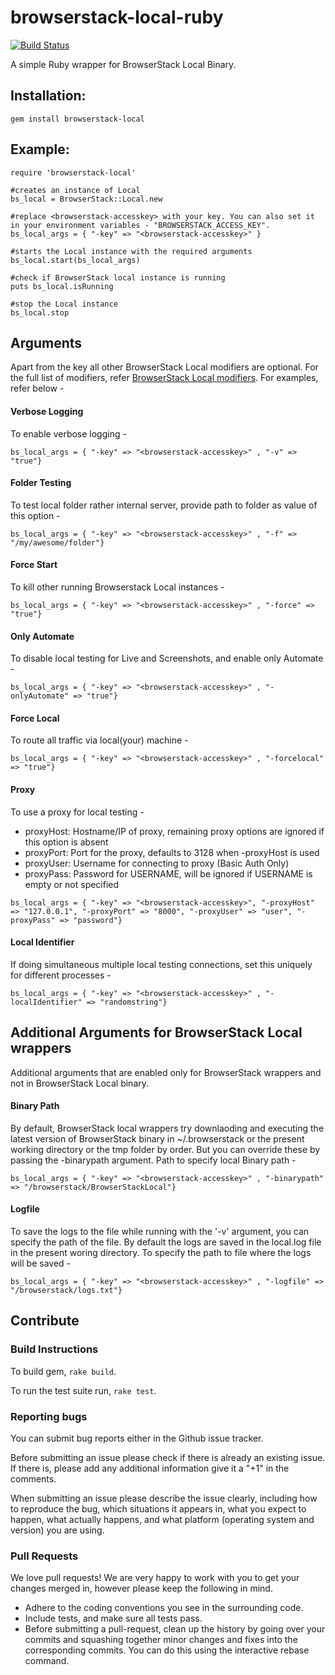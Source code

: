 # browserstack-local-ruby

[![Build Status](https://travis-ci.org/browserstack/browserstack-local-ruby.svg?branch=master)](https://travis-ci.org/browserstack/browserstack-local-ruby)

A simple Ruby wrapper for BrowserStack Local Binary.

## Installation:

```
gem install browserstack-local
```

## Example:

```
require 'browserstack-local'

#creates an instance of Local
bs_local = BrowserStack::Local.new

#replace <browserstack-accesskey> with your key. You can also set it in your environment variables - "BROWSERSTACK_ACCESS_KEY".
bs_local_args = { "-key" => "<browserstack-accesskey>" }

#starts the Local instance with the required arguments
bs_local.start(bs_local_args)

#check if BrowserStack local instance is running
puts bs_local.isRunning

#stop the Local instance
bs_local.stop

```

## Arguments

Apart from the key all other BrowserStack Local modifiers are optional. For the full list of modifiers, refer [BrowserStack Local modifiers](https://www.browserstack.com/local-testing#modifiers). For examples, refer below -  

#### Verbose Logging
To enable verbose logging - 
```
bs_local_args = { "-key" => "<browserstack-accesskey>" , "-v" => "true"}
```

#### Folder Testing
To test local folder rather internal server, provide path to folder as value of this option - 
```
bs_local_args = { "-key" => "<browserstack-accesskey>" , "-f" => "/my/awesome/folder"}
```

#### Force Start 
To kill other running Browserstack Local instances - 
```
bs_local_args = { "-key" => "<browserstack-accesskey>" , "-force" => "true"}
```

#### Only Automate
To disable local testing for Live and Screenshots, and enable only Automate - 
```
bs_local_args = { "-key" => "<browserstack-accesskey>" , "-onlyAutomate" => "true"}
```

#### Force Local
To route all traffic via local(your) machine - 
```
bs_local_args = { "-key" => "<browserstack-accesskey>" , "-forcelocal" => "true"}
```

#### Proxy
To use a proxy for local testing -  

* proxyHost: Hostname/IP of proxy, remaining proxy options are ignored if this option is absent
* proxyPort: Port for the proxy, defaults to 3128 when -proxyHost is used
* proxyUser: Username for connecting to proxy (Basic Auth Only)
* proxyPass: Password for USERNAME, will be ignored if USERNAME is empty or not specified

```
bs_local_args = { "-key" => "<browserstack-accesskey>", "-proxyHost" => "127.0.0.1", "-proxyPort" => "8000", "-proxyUser" => "user", "-proxyPass" => "password"}
```

#### Local Identifier
If doing simultaneous multiple local testing connections, set this uniquely for different processes - 
```
bs_local_args = { "-key" => "<browserstack-accesskey>" , "-localIdentifier" => "randomstring"}
```

## Additional Arguments for BrowserStack Local wrappers

Additional arguments that are enabled only for BrowserStack wrappers and not in BrowserStack Local binary.

#### Binary Path

By default, BrowserStack local wrappers try downlaoding and executing the latest version of BrowserStack binary in ~/.browserstack or the present working directory or the tmp folder by order. But you can override these by passing the -binarypath argument.
Path to specify local Binary path -
```
bs_local_args = { "-key" => "<browserstack-accesskey>" , "-binarypath" => "/browserstack/BrowserStackLocal"}
```

#### Logfile
To save the logs to the file while running with the '-v' argument, you can specify the path of the file. By default the logs are saved in the local.log file in the present woring directory. 
To specify the path to file where the logs will be saved - 
```
bs_local_args = { "-key" => "<browserstack-accesskey>" , "-logfile" => "/browserstack/logs.txt"}
```

## Contribute

### Build Instructions

To build gem, `rake build`.

To run the test suite run, `rake test`.

### Reporting bugs

You can submit bug reports either in the Github issue tracker.

Before submitting an issue please check if there is already an existing issue. If there is, please add any additional information give it a "+1" in the comments.

When submitting an issue please describe the issue clearly, including how to reproduce the bug, which situations it appears in, what you expect to happen, what actually happens, and what platform (operating system and version) you are using.

### Pull Requests

We love pull requests! We are very happy to work with you to get your changes merged in, however please keep the following in mind.

* Adhere to the coding conventions you see in the surrounding code.
* Include tests, and make sure all tests pass.
* Before submitting a pull-request, clean up the history by going over your commits and squashing together minor changes and fixes into the corresponding commits. You can do this using the interactive rebase command.
